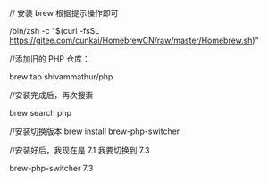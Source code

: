 // 安装 brew 根据提示操作即可

/bin/zsh -c "$(curl -fsSL https://gitee.com/cunkai/HomebrewCN/raw/master/Homebrew.sh)"

//添加旧的 PHP 仓库：

brew tap shivammathur/php

//安装完成后，再次搜索

brew search php

//安装切换版本
brew install brew-php-switcher

//安装好后，我现在是 7.1 我要切换到 7.3

brew-php-switcher 7.3
